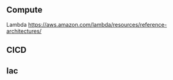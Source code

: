 ## Compute

Lambda
https://aws.amazon.com/lambda/resources/reference-architectures/




## CICD

## Iac
